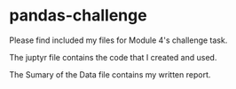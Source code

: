 # pandas-challenge

Please find included my files for Module 4's challenge task.

The juptyr file contains the code that I created and used.

The Sumary of the Data file contains my written report.
